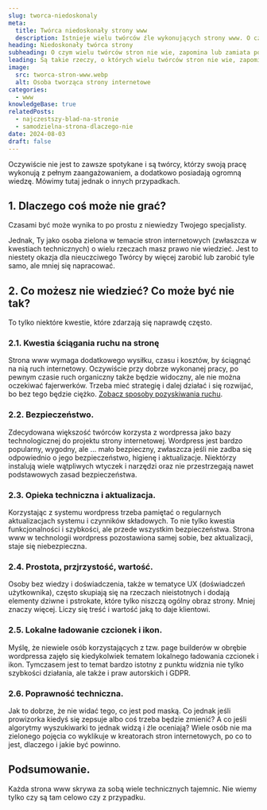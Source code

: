 ```yaml
---
slug: tworca-niedoskonaly
meta:
  title: Twórca niedoskonały strony www
  description: Istnieje wielu twórców źle wykonujących strony www. O czym wielu twórców stron nie wie, zapomina lub zamiata pod dywan?
heading: Niedoskonały twórca strony
subheading: O czym wielu twórców stron nie wie, zapomina lub zamiata pod dywan
leading: Są takie rzeczy, o których wielu twórców stron nie wie, zapomina lub celowo o tym nie mówi.
image:
  src: tworca-stron-www.webp
  alt: Osoba tworząca strony internetowe
categories:
  - www
knowledgeBase: true
relatedPosts:
  - najczestszy-blad-na-stronie
  - samodzielna-strona-dlaczego-nie
date: 2024-08-03
draft: false
---
```


Oczywiście nie jest to zawsze spotykane i są twórcy, którzy swoją pracę wykonują z pełnym zaangażowaniem, a dodatkowo posiadają ogromną wiedzę. Mówimy tutaj jednak o innych przypadkach.

## 1. Dlaczego coś może nie grać?

Czasami być może wynika to po prostu z niewiedzy Twojego specjalisty.

Jednak, Ty jako osoba zielona w temacie stron internetowych (zwłaszcza w kwestiach technicznych) o wielu rzeczach masz prawo nie wiedzieć. Jest to niestety okazja dla nieuczciwego Twórcy by więcej zarobić lub zarobić tyle samo, ale mniej się napracować.

## 2. Co możesz nie wiedzieć? Co może być nie tak?

To tylko niektóre kwestie, które zdarzają się naprawdę często.

### 2.1. Kwestia ściągania ruchu na stronę

Strona www wymaga dodatkowego wysiłku, czasu i kosztów, by ściągnąć na nią ruch internetowy. Oczywiście przy dobrze wykonanej pracy, po pewnym czasie ruch organiczny także będzie widoczny, ale nie można oczekiwać fajerwerków. Trzeba mieć strategię i dalej działać i się rozwijać, bo bez tego będzie ciężko. [Zobacz sposoby pozyskiwania ruchu](/blog/pozyskiwanie-ruchu-internetowego/).

### 2.2. Bezpieczeństwo.

Zdecydowana większość twórców korzysta z wordpressa jako bazy technologicznej do projektu strony internetowej. Wordpress jest bardzo popularny, wygodny, ale ... mało bezpieczny, zwłaszcza jeśli nie zadba się odpowiednio o jego bezpieczeństwo, higienę i aktualizacje. Niektórzy instalują wiele wątpliwych wtyczek i narzędzi oraz nie przestrzegają nawet podstawowych zasad bezpieczeństwa.

### 2.3. Opieka techniczna i aktualizacja.

Korzystając z systemu wordpress trzeba pamiętać o regularnych aktualizacjach systemu i czynników składowych. To nie tylko kwestia funkcjonalności i szybkości, ale przede wszystkim bezpieczeństwa. Strona www w technologii wordpress pozostawiona samej sobie, bez aktualizacji, staje się niebezpieczna.

### 2.4. Prostota, przjrzystość, wartość.

Osoby bez wiedzy i doświadczenia, także w tematyce UX (doświadczeń użytkownika), często skupiają się na rzeczach nieistotnych i dodają elementy dziwne i pstrokate, które tylko niszczą ogólny obraz strony. Mniej znaczy więcej. Liczy się treść i wartość jaką to daje klientowi.

### 2.5. Lokalne ładowanie czcionek i ikon.

Myślę, że niewiele osób korzystających z tzw. page builderów w obrębie wordpressa zajęło się kiedykolwiek tematem lokalnego ładowania czcionek i ikon. Tymczasem jest to temat bardzo istotny z punktu widznia nie tylko szybkości działania, ale także i praw autorskich i GDPR.

### 2.6. Poprawność techniczna.

Jak to dobrze, że nie widać tego, co jest pod maską. Co jednak jeśli prowizorka kiedyś się zepsuje albo coś trzeba będzie zmienić? A co jeśli algorytmy wyszukiwarki to jednak widzą i źle oceniają? Wiele osób nie ma zielonego pojęcia co wyklikuje w kreatorach stron internetowych, po co to jest, dlaczego i jakie być powinno.

## Podsumowanie.

Każda strona www skrywa za sobą wiele technicznych tajemnic. Nie wiemy tylko czy są tam celowo czy z przypadku.
